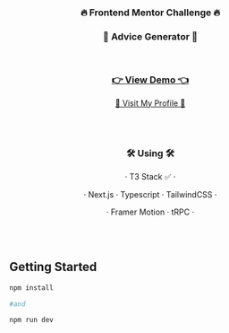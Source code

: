 <div align="center">

  <h3 align="center"><b>🔥 Frontend Mentor Challenge 🔥</b></h3>
  <h3 align="center"><b>🎲 Advice Generator 🎲</b></h3>
  <br/>
  <h3 align="center">
  <strong>
    <a href="https://yewdev-fm-advice-generator.vercel.app/">👉 View Demo 👈</a></strong>
  </h3>
  <p align="center">
    <a href="https://www.frontendmentor.io/profile/Yewdev">🐼 Visit My Profile 🐼</a>
  </p>
  <br/>
  <br/>
  <h3 align="center">
    <b>🛠️ Using 🛠️</b>
  </h3>
  <p align="center">
    · T3 Stack ✅ ·
  </p>
  <p align="center">
    · Next.js · Typescript · TailwindCSS ·
  </p>
  <p align="center">
    · Framer Motion · tRPC ·
  </p>
</div>
<br/>
<br/>

## Getting Started

```bash
npm install

#and

npm run dev
```
